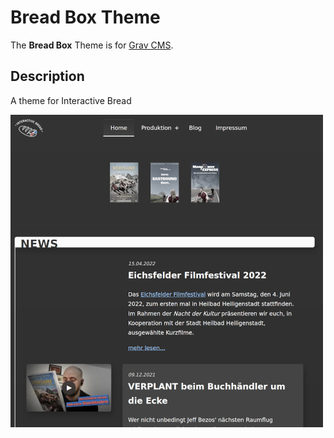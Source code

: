 # Bread Box Theme

The **Bread Box** Theme is for [Grav CMS](http://github.com/getgrav/grav).

## Description

A theme for Interactive Bread

![Thumbnail](thumbnail.jpg "Thumbnail")
